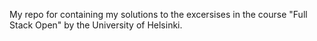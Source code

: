 My repo for containing my solutions to the excersises in the course "Full Stack Open" by the University of Helsinki.

